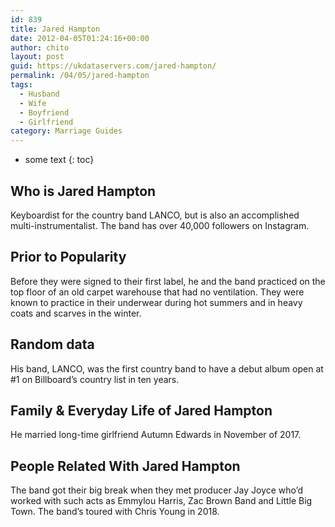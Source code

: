 ```yaml
---
id: 839
title: Jared Hampton
date: 2012-04-05T01:24:16+00:00
author: chito
layout: post
guid: https://ukdataservers.com/jared-hampton/
permalink: /04/05/jared-hampton
tags:
  - Husband
  - Wife
  - Boyfriend
  - Girlfriend
category: Marriage Guides
---
```


* some text
{: toc}


## Who is  Jared Hampton
                  
                  
                  
Keyboardist for the country band LANCO, but is also an accomplished multi-instrumentalist. The band has over 40,000 followers on Instagram. 
                  
                
                
                
## Prior to Popularity 
                  
                  
                  
Before they were signed to their first label, he and the band practiced on the top floor of an old carpet warehouse that had no ventilation. They were known to practice in their underwear during hot summers and in heavy coats and scarves in the winter. 
                  
                
                
                
## Random data 
                  
                  
                  
His band, LANCO, was the first country band to have a debut album open at #1 on Billboard&#8217;s country list in ten years. 
                  
                
                
                
## Family & Everyday Life of Jared Hampton
                  
                  
                  
He married long-time girlfriend Autumn Edwards in November of 2017.
                  
                
                
                
## People Related With  Jared Hampton
                  
                  
                  
The band got their big break when they met producer Jay Joyce who&#8217;d worked with such acts as Emmylou Harris, Zac Brown Band and Little Big Town. The band&#8217;s toured with Chris Young in 2018.
                  
                
              
            
          
          
          
    
    
  
